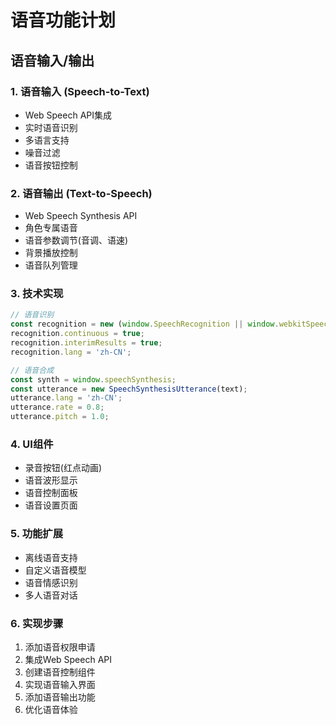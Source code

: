 # 语音功能计划

## 语音输入/输出

### 1. 语音输入 (Speech-to-Text)
- Web Speech API集成
- 实时语音识别
- 多语言支持
- 噪音过滤
- 语音按钮控制

### 2. 语音输出 (Text-to-Speech)
- Web Speech Synthesis API
- 角色专属语音
- 语音参数调节(音调、语速)
- 背景播放控制
- 语音队列管理

### 3. 技术实现
```javascript
// 语音识别
const recognition = new (window.SpeechRecognition || window.webkitSpeechRecognition)();
recognition.continuous = true;
recognition.interimResults = true;
recognition.lang = 'zh-CN';

// 语音合成
const synth = window.speechSynthesis;
const utterance = new SpeechSynthesisUtterance(text);
utterance.lang = 'zh-CN';
utterance.rate = 0.8;
utterance.pitch = 1.0;
```

### 4. UI组件
- 录音按钮(红点动画)
- 语音波形显示
- 语音控制面板
- 语音设置页面

### 5. 功能扩展
- 离线语音支持
- 自定义语音模型
- 语音情感识别
- 多人语音对话

### 6. 实现步骤
1. 添加语音权限申请
2. 集成Web Speech API
3. 创建语音控制组件
4. 实现语音输入界面
5. 添加语音输出功能
6. 优化语音体验
